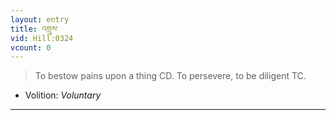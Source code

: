```yaml
---
layout: entry
title: འགྲུས་
vid: Hill:0324
vcount: 0
---
```

> To bestow pains upon a thing CD\. To persevere, to be diligent TC\.

* Volition: _Voluntary_

---

